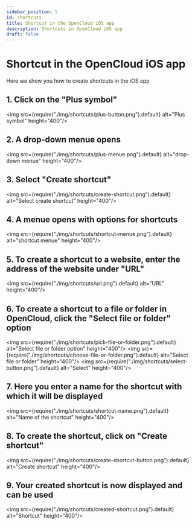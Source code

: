 ```yaml
---
sidebar_position: 5
id: shortcuts
title: Shortcut in the OpenCloud iOS app
description: Shortcuts in OpenCloud iOS app
draft: false
---
```


# Shortcut in the OpenCloud iOS app

Here we show you how to create shortcuts in the iOS app

## 1. Click on the "Plus symbol"

<img src={require("./img/shortcuts/plus-button.png").default} alt="Plus symbol" height="400"/>

## 2. A drop-down menue opens

<img src={require("./img/shortcuts/plus-menue.png").default} alt="drop-down menue" height="400"/>

## 3. Select "Create shortcut"

<img src={require("./img/shortcuts/create-shortcut.png").default} alt="Select create shortcut" height="400"/>

## 4. A menue opens with options for shortcuts

<img src={require("./img/shortcuts/shortcut-menue.png").default} alt="shortcut menue" height="400"/>

## 5. To create a shortcut to a website, enter the address of the website under "URL"

<img src={require("./img/shortcuts/url.png").default} alt="URL" height="400"/>

## 6. To create a shortcut to a file or folder in OpenCloud, click the "Select file or folder" option

<img src={require("./img/shortcuts/pick-file-or-folder.png").default} alt="Select file or folder option" height="400"/>
<img src={require("./img/shortcuts/choose-file-or-folder.png").default} alt="Select file or folder" height="400"/>
<img src={require("./img/shortcuts/select-button.png").default} alt="Select" height="400"/>

## 7. Here you enter a name for the shortcut with which it will be displayed

<img src={require("./img/shortcuts/shortcut-name.png").default} alt="Name of the shortcut" height="400"/>

## 8. To create the shortcut, click on "Create shortcut"

<img src={require("./img/shortcuts/create-shortcut-button.png").default} alt="Create shortcut" height="400"/>

## 9. Your created shortcut is now displayed and can be used

<img src={require("./img/shortcuts/created-shortcut.png").default} alt="Shortcut" height="400"/>

